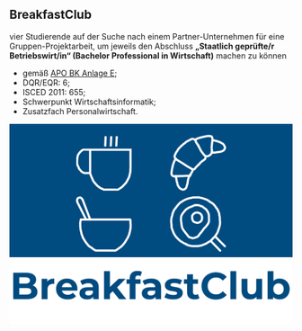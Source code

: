 ## BreakfastClub 
vier Studierende auf der Suche nach einem Partner-Unternehmen für eine Gruppen-Projektarbeit, um jeweils den Abschluss **„Staatlich geprüfte/r Betriebswirt/in“ (Bachelor Professional in Wirtschaft)** machen zu können 

* gemäß [APO BK Anlage E](https://www.berufsbildung.nrw.de/cms/upload/_lehrplaene/e/betriebswirtschaft.pdf);
* DQR/EQR: 6;
* ISCED 2011: 655;
* Schwerpunkt Wirtschaftsinformatik;
* Zusatzfach Personalwirtschaft.


![Logo](https://github.com/WF221-BreakfastClub/Projektarbeit-Visitenkarte/blob/main/Logo.png)
